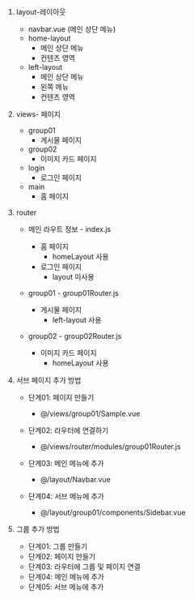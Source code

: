 1. layout-레이아웃 
    - navbar.vue (메인 상단 메뉴)
    - home-layout
        - 메인 상단 메뉴 
        - 컨텐츠 영역 
    - left-layout
        - 메인 상단 메뉴 
        - 왼쪽 메뉴
        - 컨텐츠 영역 
                 
2. views- 페이지 
    - group01
        - 게시물 페이지 
    - group02
        - 이미지 카드 페이지 
    - login
        - 로그인 페이지 
    - main
        - 홈 페이지 
    
3. router
    - 메인 라우트 정보 - index.js
        - 홈 페이지
            - homeLayout 사용 
        - 로그인 페이지 
            - layout  미사용

    - group01 - group01Router.js
        - 게시물 페이지
            - left-layout 사용

    - group02 - group02Router.js
        - 이미지 카드 페이지
            - homeLayout 사용 



4. 서브 페이지 추가 방법
    - 단계01: 페이지 만들기
        - @/views/group01/Sample.vue
    - 단계02: 라우터에 연결하기 
        - @/views/router/modules/group01Router.js

    - 단계03: 메인 메뉴에 추가
        - @/layout/Navbar.vue

    - 단계04: 서브 메뉴에 추가 
        - @/layout/group01/components/Sidebar.vue

5. 그룹 추가 방법
    - 단계01: 그룹 만들기
    - 단계02: 페이지 만들기 
    - 단계03: 라우터에 그룹 및 페이지 연결 
    - 단계04: 메인 메뉴에 추가
    - 단계05: 서브 메뉴에 추가 
